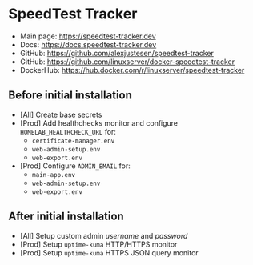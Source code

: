 # SpeedTest Tracker

- Main page: <https://speedtest-tracker.dev>
- Docs: <https://docs.speedtest-tracker.dev>
- GitHub: <https://github.com/alexjustesen/speedtest-tracker>
- GitHub: <https://github.com/linuxserver/docker-speedtest-tracker>
- DockerHub: <https://hub.docker.com/r/linuxserver/speedtest-tracker>

## Before initial installation

- \[All\] Create base secrets
- \[Prod\] Add healthchecks monitor and configure `HOMELAB_HEALTHCHECK_URL` for:
    - `certificate-manager.env`
    - `web-admin-setup.env`
    - `web-export.env`
- \[Prod\] Configure `ADMIN_EMAIL` for:
    - `main-app.env`
    - `web-admin-setup.env`
    - `web-export.env`

## After initial installation

- \[All\] Setup custom admin _username_ and _password_
- \[Prod\] Setup `uptime-kuma` HTTP/HTTPS monitor
- \[Prod\] Setup `uptime-kuma` HTTPS JSON query monitor
